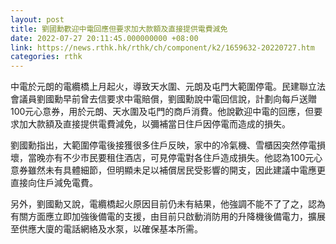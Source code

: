 ```yaml
---
layout: post
title: 劉國勳歡迎中電回應但要求加大款額及直接提供電費減免
date: 2022-07-27 20:11:45.000000000 +08:00
link: https://news.rthk.hk/rthk/ch/component/k2/1659632-20220727.htm
categories: rthk
---
```


中電於元朗的電纜橋上月起火，導致天水圍、元朗及屯門大範圍停電。民建聯立法會議員劉國勳早前曾去信要求中電賠償，劉國勳說中電回信說，計劃向每戶送贈100元心意券，用於元朗、天水圍及屯門的商戶消費。他說歡迎中電的回應，但要求加大款額及直接提供電費減免，以彌補當日住戶因停電而造成的損失。

劉國勳指出，大範圍停電後接獲很多住戶反映，家中的冷氣機、雪櫃因突然停電損壞，當晚亦有不少市民要租住酒店，可見停電對各住戶造成損失。他認為100元心意券雖然未有具體細節，但明顯未足以補償居民受影響的開支，因此建議中電應更直接向住戶減免電費。

另外，劉國勳又說，電纜橋起火原因目前仍未有結果，他強調不能不了了之，認為有關方面應立即加強後備電的支援，由目前只啟動消防用的升降機後備電力，擴展至供應大廈的電話網絡及水泵，以確保基本所需。
